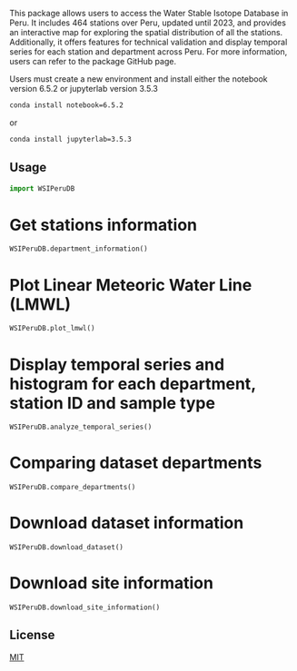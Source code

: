 This package allows users to access the Water Stable Isotope Database in Peru. It includes 464 stations over Peru, updated until 2023, and provides an interactive map for exploring the spatial distribution of all the stations. Additionally, it offers features for technical validation and display temporal series for each station and department across Peru. For more information, users can refer to the package GitHub page.

Users must create a new environment and install either the notebook version 6.5.2 or jupyterlab version 3.5.3

```bash
conda install notebook=6.5.2
```
or 

```bash
conda install jupyterlab=3.5.3
```
## Usage 

```python
import WSIPeruDB
```
# Get stations information
```
WSIPeruDB.department_information()
```
# Plot Linear Meteoric Water Line (LMWL)
```
WSIPeruDB.plot_lmwl()
```
# Display temporal series and histogram for each department, station ID and sample type
```
WSIPeruDB.analyze_temporal_series()
```
# Comparing dataset departments
```
WSIPeruDB.compare_departments()
```
# Download dataset information
```
WSIPeruDB.download_dataset()
```
# Download site information 
```
WSIPeruDB.download_site_information()
```

## License

[MIT](https://choosealicense.com/licenses/mit/)